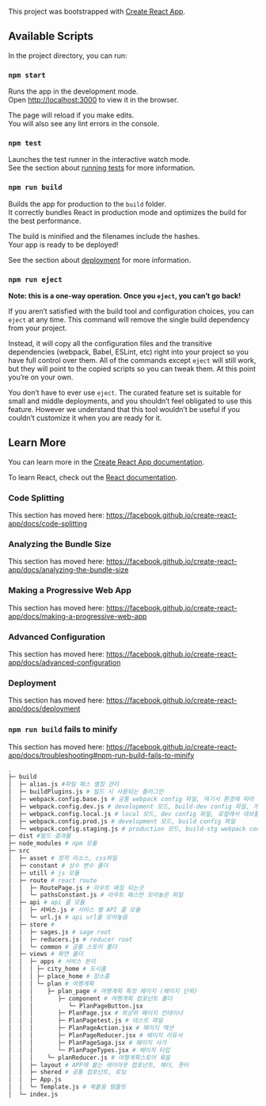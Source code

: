 This project was bootstrapped with [Create React App](https://github.com/facebook/create-react-app).

## Available Scripts

In the project directory, you can run:

### `npm start`

Runs the app in the development mode.<br />
Open [http://localhost:3000](http://localhost:3000) to view it in the browser.

The page will reload if you make edits.<br />
You will also see any lint errors in the console.

### `npm test`

Launches the test runner in the interactive watch mode.<br />
See the section about [running tests](https://facebook.github.io/create-react-app/docs/running-tests) for more information.

### `npm run build`

Builds the app for production to the `build` folder.<br />
It correctly bundles React in production mode and optimizes the build for the best performance.

The build is minified and the filenames include the hashes.<br />
Your app is ready to be deployed!

See the section about [deployment](https://facebook.github.io/create-react-app/docs/deployment) for more information.

### `npm run eject`

**Note: this is a one-way operation. Once you `eject`, you can’t go back!**

If you aren’t satisfied with the build tool and configuration choices, you can `eject` at any time. This command will remove the single build dependency from your project.

Instead, it will copy all the configuration files and the transitive dependencies (webpack, Babel, ESLint, etc) right into your project so you have full control over them. All of the commands except `eject` will still work, but they will point to the copied scripts so you can tweak them. At this point you’re on your own.

You don’t have to ever use `eject`. The curated feature set is suitable for small and middle deployments, and you shouldn’t feel obligated to use this feature. However we understand that this tool wouldn’t be useful if you couldn’t customize it when you are ready for it.

## Learn More

You can learn more in the [Create React App documentation](https://facebook.github.io/create-react-app/docs/getting-started).

To learn React, check out the [React documentation](https://reactjs.org/).

### Code Splitting

This section has moved here: https://facebook.github.io/create-react-app/docs/code-splitting

### Analyzing the Bundle Size

This section has moved here: https://facebook.github.io/create-react-app/docs/analyzing-the-bundle-size

### Making a Progressive Web App

This section has moved here: https://facebook.github.io/create-react-app/docs/making-a-progressive-web-app

### Advanced Configuration

This section has moved here: https://facebook.github.io/create-react-app/docs/advanced-configuration

### Deployment

This section has moved here: https://facebook.github.io/create-react-app/docs/deployment

### `npm run build` fails to minify

This section has moved here: https://facebook.github.io/create-react-app/docs/troubleshooting#npm-run-build-fails-to-minify

```bash
.
├─ build
│  ├─ alias.js #파일 패스 별칭 관리
│  ├─ buildPlugins.js # 빌드 시 사용되는 플러그인
│  ├─ webpack.config.base.js # 공통 webpack config 파일, 여기서 환경에 따라 머지됨
│  ├─ webpack.config.dev.js # development 모드, build-dev config 파일, 개발 서버 빌드
│  ├─ webpack.config.local.js # local 모드, dev config 파일, 로컬에서 데브툴로 붙을때
│  ├─ webpack.config.prod.js # development 모드, build config 파일
│  └─ webpack.config.staging.js # production 모드, build-stg webpack config 파일
├─ dist #빌드 결과물
├─ node_modules # npm 모듈
├─ src
│  ├─ asset # 정적 리소스, css파일
│  ├─ constant # 상수 변수 폴더
│  ├─ utill # js 모듈
│  ├─ route # react route
│  │  ├─ RoutePage.js # 라우트 매칭 되는곳
│  │  └─ pathsConstant.js # 라우트 패스만 모아놓은 파일
│  ├─ api # api 콜 모듈
│  │  ├─ 서비스.js # 서비스 별 API 콜 모듈
│  │  └─ url.js # api url들 모아놓음
│  ├─ store #
│  │  ├─ sages.js # sage root
│  │  ├─ reducers.js # reducer root
│  │  └─ common # 공통 스토어 폴더
│  ├─ views # 화면 폴더
│  │  ├─ apps # 서비스 분리
│  │  │ ├─ city_home # 도시홈
│  │  │ ├─ place_home # 장소홈
│  │  │ └─ plan # 여행계획
│  │  │    ├─ plan_page # 여행계획 특정 페이지 (페이지 단위)
│  │  │       ├─ component # 여행계획 컴포넌트 폴더
│  │  │          └─ PlanPageButton.jsx
│  │  │       ├─ PlanPage.jsx # 최상위 페이지 컨테이너
│  │  │       ├─ PlanPagetest.js # 테스트 파일
│  │  │       ├─ PlanPageAction.jsx # 페이지 액션
│  │  │       ├─ PlanPageReducer.jsx # 페이지 리듀서
│  │  │       ├─ PlanPageSaga.jsx # 페이지 사가
│  │  │       └─ PlanPageTypes.jsx # 페이지 타입
│  │  │    └─ planReducer.js # 여행계획스토어 묶음
│  │  ├─ layout # APP에 붙는 레이아웃 컴포넌트, 헤더, 풋터
│  │  ├─ shered # 공통 컴포넌트, 로딩
│  │  ├─ App.js
│  │  └─ Template.js # 복붙용 템플릿
│  └─ index.js

```

